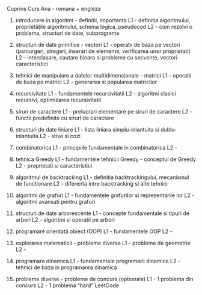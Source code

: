 Cuprins Curs Ana - romana + engleza

1) introducere in algoritmi - definitii, importanta
L1 - definitia algoritmului, proprietățile algoritmului, schema logica, pseudocod
L2 - cum rezolvi o problema, structuri de date, subprograme


2) structuri de date primitive - vectori
L1 - operatii de baza pe vectori (parcurgeri, stregeri, inserari de elemente, verificarea unor proprietati)
L2 - interclasare, cautare binara si probleme cu secvente, vectori caracteristici


3) tehnici de manipulare a datelor multidimensionale - matrici
L1 - operatii de baza pe matrici
L2 - generarea si popularea matricilor


4) recursivitate
L1 - fundamentele recursivitatii
L2 - algoritmi clasici recursivi, optimizarea recursivitatii


5) siruri de caractere
L1 - prelucrari elementare pe siruri de caractere
L2 - functii predefinite cu siruri de caractere


6) structuri de date liniare
L1 - lista liniara simplu-inlantuita si dublu-inlantuita
L2 - stive si cozi


7) combinatorica
L1 - principiile fundamentale in combinatorica
L2 -


8) tehnica Greedy
L1 - fundamentele tehnicii Greedy - conceptul de Greedy
L2 - proprietati si caracteristici


9) algoritmul de backtracking
L1 - definitia backtrackingului, mecanismul de functionare
L2 - diferenta intre backtracking si alte tehnici


10) algoritmi de grafuri
L1 - fundamentele grafurilor si reprezentarile lor
L2 - algoritmi avansati pentru grafuri


11) structuri de date arborescente
L1 - concepte fundamentale si tipuri de arbori
L2 - algoritmi si operatii pe arbori


12) programare orientată obiect (OOP)
L1 - fundamentele OOP
L2 - 


13) explorarea matematicii - probleme diverse
L1 - probleme de geometrie
L2 - 


14) programare dinamica
L1 - fundamentele programarii dinamice
L2 - tehnici de baza in programarea dinamica


15) probleme diverse - probleme de concurs (optionale)
L1 - 1 problema din concurs
L2 - 1 problema “hard” LeetCode
